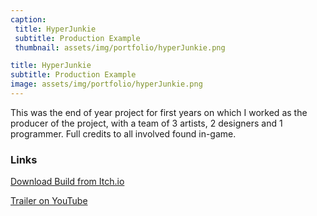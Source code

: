 ```yaml
---
caption:
 title: HyperJunkie
 subtitle: Production Example
 thumbnail: assets/img/portfolio/hyperJunkie.png

title: HyperJunkie
subtitle: Production Example
image: assets/img/portfolio/hyperJunkie.png
---
```

This was the end of year project for first years on which I worked as the producer of the project, with a team of 3 artists, 2 designers and 1 programmer. Full credits to all involved found in-game. 



### Links

[Download Build from Itch.io](https://finalsynapse.itch.io/hyperjunkie)

[Trailer on YouTube](https://youtu.be/Zu7vPTs7WCY)